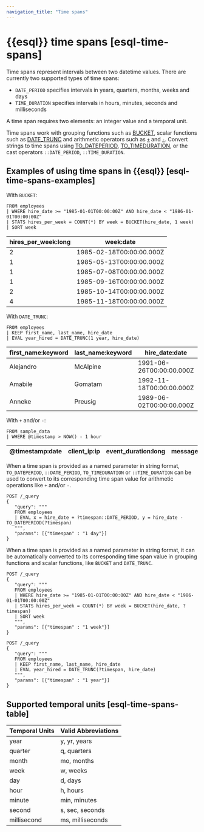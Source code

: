 ```yaml
---
navigation_title: "Time spans"
---
```


# {{esql}} time spans [esql-time-spans]


Time spans represent intervals between two datetime values. There are currently two supported types of time spans:

* `DATE_PERIOD` specifies intervals in years, quarters, months, weeks and days
* `TIME_DURATION` specifies intervals in hours, minutes, seconds and milliseconds

A time span requires two elements: an integer value and a temporal unit.

Time spans work with grouping functions such as [BUCKET](esql-functions-operators.md#esql-bucket), scalar functions such as [DATE_TRUNC](esql-functions-operators.md#esql-date_trunc) and arithmetic operators such as [`+`](esql-functions-operators.md#esql-add) and [`-`](esql-functions-operators.md#esql-subtract). Convert strings to time spans using [TO_DATEPERIOD](esql-functions-operators.md#esql-to_dateperiod), [TO_TIMEDURATION](esql-functions-operators.md#esql-to_timeduration), or the cast operators `::DATE_PERIOD`, `::TIME_DURATION`.


## Examples of using time spans in {{esql}} [esql-time-spans-examples] 

With `BUCKET`:

```esql
FROM employees
| WHERE hire_date >= "1985-01-01T00:00:00Z" AND hire_date < "1986-01-01T00:00:00Z"
| STATS hires_per_week = COUNT(*) BY week = BUCKET(hire_date, 1 week)
| SORT week
```

| hires_per_week:long | week:date |
| --- | --- |
| 2 | 1985-02-18T00:00:00.000Z |
| 1 | 1985-05-13T00:00:00.000Z |
| 1 | 1985-07-08T00:00:00.000Z |
| 1 | 1985-09-16T00:00:00.000Z |
| 2 | 1985-10-14T00:00:00.000Z |
| 4 | 1985-11-18T00:00:00.000Z |

With `DATE_TRUNC`:

```esql
FROM employees
| KEEP first_name, last_name, hire_date
| EVAL year_hired = DATE_TRUNC(1 year, hire_date)
```

| first_name:keyword | last_name:keyword | hire_date:date | year_hired:date |
| --- | --- | --- | --- |
| Alejandro | McAlpine | 1991-06-26T00:00:00.000Z | 1991-01-01T00:00:00.000Z |
| Amabile | Gomatam | 1992-11-18T00:00:00.000Z | 1992-01-01T00:00:00.000Z |
| Anneke | Preusig | 1989-06-02T00:00:00.000Z | 1989-01-01T00:00:00.000Z |

With `+` and/or `-`:

```esql
FROM sample_data
| WHERE @timestamp > NOW() - 1 hour
```

| @timestamp:date | client_ip:ip | event_duration:long | message:keyword |
| --- | --- | --- | --- |

When a time span is provided as a named parameter in string format, `TO_DATEPERIOD`, `::DATE_PERIOD`, `TO_TIMEDURATION` or `::TIME_DURATION` can be used to convert to its corresponding time span value for arithmetic operations like `+` and/or `-`.

```esql
POST /_query
{
   "query": """
   FROM employees
   | EVAL x = hire_date + ?timespan::DATE_PERIOD, y = hire_date - TO_DATEPERIOD(?timespan)
   """,
   "params": [{"timespan" : "1 day"}]
}
```

When a time span is provided as a named parameter in string format, it can be automatically converted to its corresponding time span value in grouping functions and scalar functions, like `BUCKET` and `DATE_TRUNC`.

```esql
POST /_query
{
   "query": """
   FROM employees
   | WHERE hire_date >= "1985-01-01T00:00:00Z" AND hire_date < "1986-01-01T00:00:00Z"
   | STATS hires_per_week = COUNT(*) BY week = BUCKET(hire_date, ?timespan)
   | SORT week
   """,
   "params": [{"timespan" : "1 week"}]
}
```

```esql
POST /_query
{
   "query": """
   FROM employees
   | KEEP first_name, last_name, hire_date
   | EVAL year_hired = DATE_TRUNC(?timespan, hire_date)
   """,
   "params": [{"timespan" : "1 year"}]
}
```


## Supported temporal units [esql-time-spans-table] 

| Temporal Units | Valid Abbreviations |
| --- | --- |
| year | y, yr, years |
| quarter | q, quarters |
| month | mo, months |
| week | w, weeks |
| day | d, days |
| hour | h, hours |
| minute | min, minutes |
| second | s, sec, seconds |
| millisecond | ms, milliseconds |

